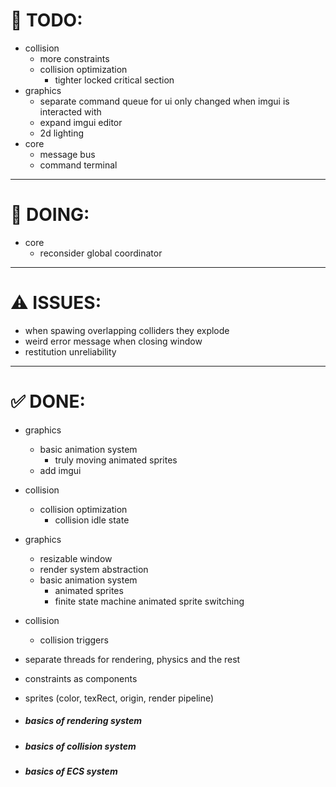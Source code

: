 # 🎯 TODO:

- collision
    - more constraints
    - collision optimization
        - tighter locked critical section
- graphics
    - separate command queue for ui only changed when imgui is interacted with
    - expand imgui editor
    - 2d lighting
- core
    - message bus
    - command terminal

---

# 📌 DOING:
- core
    - reconsider global coordinator

---

# ⚠️ ISSUES:
- when spawing overlapping colliders they explode
- weird error message when closing window
- restitution unreliability
---

# ✅ DONE:

- graphics
    - basic animation system
        - truly moving animated sprites
    - add imgui
- collision
    - collision optimization
        - collision idle state
- graphics
    - resizable window
    - render system abstraction
    - basic animation system
        - animated sprites
        - finite state machine animated sprite switching
- collision
    - collision triggers
- separate threads for rendering, physics and the rest
- constraints as components
- sprites (color, texRect, origin, render pipeline)

- ##### basics of rendering system
- ##### basics of collision system
- ##### basics of ECS system
